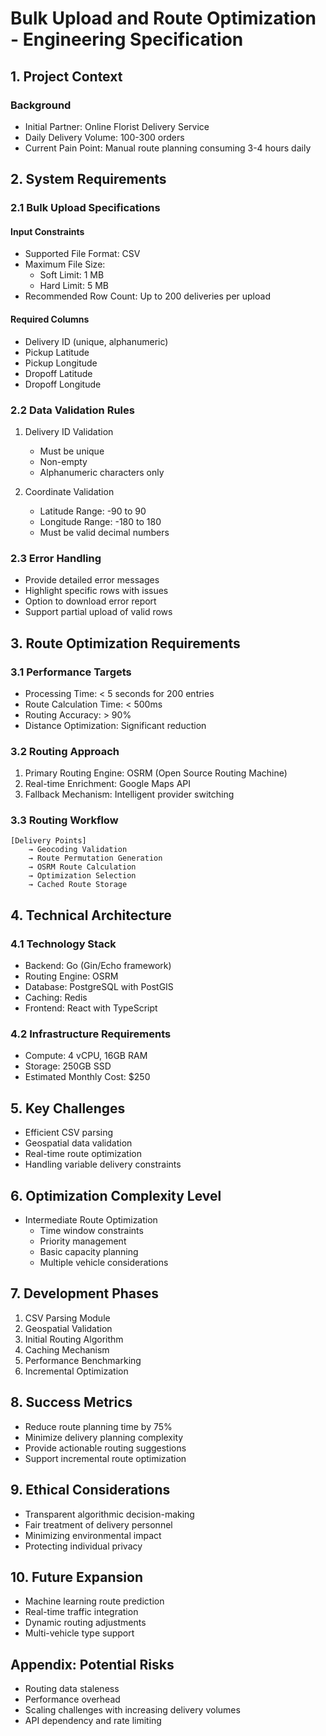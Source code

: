 # Bulk Upload and Route Optimization - Engineering Specification

## 1. Project Context
### Background
- Initial Partner: Online Florist Delivery Service
- Daily Delivery Volume: 100-300 orders
- Current Pain Point: Manual route planning consuming 3-4 hours daily

## 2. System Requirements

### 2.1 Bulk Upload Specifications
#### Input Constraints
- Supported File Format: CSV
- Maximum File Size:
  * Soft Limit: 1 MB
  * Hard Limit: 5 MB
- Recommended Row Count: Up to 200 deliveries per upload

#### Required Columns
- Delivery ID (unique, alphanumeric)
- Pickup Latitude
- Pickup Longitude
- Dropoff Latitude
- Dropoff Longitude

### 2.2 Data Validation Rules
1. Delivery ID Validation
   - Must be unique
   - Non-empty
   - Alphanumeric characters only

2. Coordinate Validation
   - Latitude Range: -90 to 90
   - Longitude Range: -180 to 180
   - Must be valid decimal numbers

### 2.3 Error Handling
- Provide detailed error messages
- Highlight specific rows with issues
- Option to download error report
- Support partial upload of valid rows

## 3. Route Optimization Requirements

### 3.1 Performance Targets
- Processing Time: < 5 seconds for 200 entries
- Route Calculation Time: < 500ms
- Routing Accuracy: > 90%
- Distance Optimization: Significant reduction

### 3.2 Routing Approach
1. Primary Routing Engine: OSRM (Open Source Routing Machine)
2. Real-time Enrichment: Google Maps API
3. Fallback Mechanism: Intelligent provider switching

### 3.3 Routing Workflow
```
[Delivery Points] 
    → Geocoding Validation 
    → Route Permutation Generation 
    → OSRM Route Calculation 
    → Optimization Selection 
    → Cached Route Storage
```

## 4. Technical Architecture

### 4.1 Technology Stack
- Backend: Go (Gin/Echo framework)
- Routing Engine: OSRM
- Database: PostgreSQL with PostGIS
- Caching: Redis
- Frontend: React with TypeScript

### 4.2 Infrastructure Requirements
- Compute: 4 vCPU, 16GB RAM
- Storage: 250GB SSD
- Estimated Monthly Cost: $250

## 5. Key Challenges
- Efficient CSV parsing
- Geospatial data validation
- Real-time route optimization
- Handling variable delivery constraints

## 6. Optimization Complexity Level
- Intermediate Route Optimization
  * Time window constraints
  * Priority management
  * Basic capacity planning
  * Multiple vehicle considerations

## 7. Development Phases
1. CSV Parsing Module
2. Geospatial Validation
3. Initial Routing Algorithm
4. Caching Mechanism
5. Performance Benchmarking
6. Incremental Optimization

## 8. Success Metrics
- Reduce route planning time by 75%
- Minimize delivery planning complexity
- Provide actionable routing suggestions
- Support incremental route optimization

## 9. Ethical Considerations
- Transparent algorithmic decision-making
- Fair treatment of delivery personnel
- Minimizing environmental impact
- Protecting individual privacy

## 10. Future Expansion
- Machine learning route prediction
- Real-time traffic integration
- Dynamic routing adjustments
- Multi-vehicle type support

## Appendix: Potential Risks
- Routing data staleness
- Performance overhead
- Scaling challenges with increasing delivery volumes
- API dependency and rate limiting
